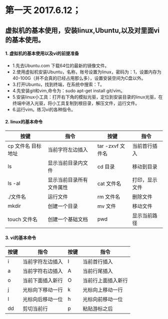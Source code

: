 # 第一天  2017.6.12；
## 虚拟机的基本使用，安装linux,Ubuntu,以及对里面vi的基本使用。
#### 1. 虚拟机的基本使用以及vi的前提准备
  *  1.先去Ubuntu.com 下载64位的最新的镜像文件。
  *  2.使用虚拟机安装Ubuntu，名称，账号设置为linux，密码为：1，设置内存为40-100G（并不会真的已经占用那么多），设置安装空间为C盘以外。
  *  3.打开Ubuntu，找到终端，在系统中搜索：T。
  *  4.先安装git和vim,命令为：sudo apt-get install git/vim。
  *  5.安装linux小工具：打开右下角的模拟光驱，定位到安装目录的linux光驱，在终端中进入光驱，将小工具复制到根目录，解压文件，运行文件。
  *  6.运行vim。练习vi的各种指令。
  
#### 2. linux的基本命令
| 按键 | 指令 | 按键 | 指令 |
|------|-----|-----|------|
|cp 文件名 目标地址|当前字符左边插入|tar -zxvf 文件名|当前首行插入|
|ls|显示当前目录内文件|cd 目录|移动到目录|
|ls -al|显示当前目录所有文件属性|cat 文件名|打印，显示文件|
|./文件名|运行文件|rm 文件名|删除文件|
|mkdir|创建一个目录|mv 文件|移动文件|
|touch 文件名|创建一个基础文档|pwd|显示当前路径|

#### 3. vi的基本命令
| 按键 | 指令 | 按键 | 指令 |
|------|-----|-----|------|
|i|当前字符左边插入|I|当前首行插入|
|a|当前字符右边插入|A|当前行尾插入|
|o|当前下面插入新行|O|当前行上面插入新行|
|j|光标向下移动一行|k|光标向上移动一行|
|l|光标向后移动一位|h|光标向前移动一位|
|dd|剪切当前行|p|粘贴游标之后|
